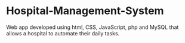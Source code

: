 # Hospital-Management-System
Web app developed using html, CSS, JavaScript, php and MySQL that allows a hospital to automate their daily tasks.
